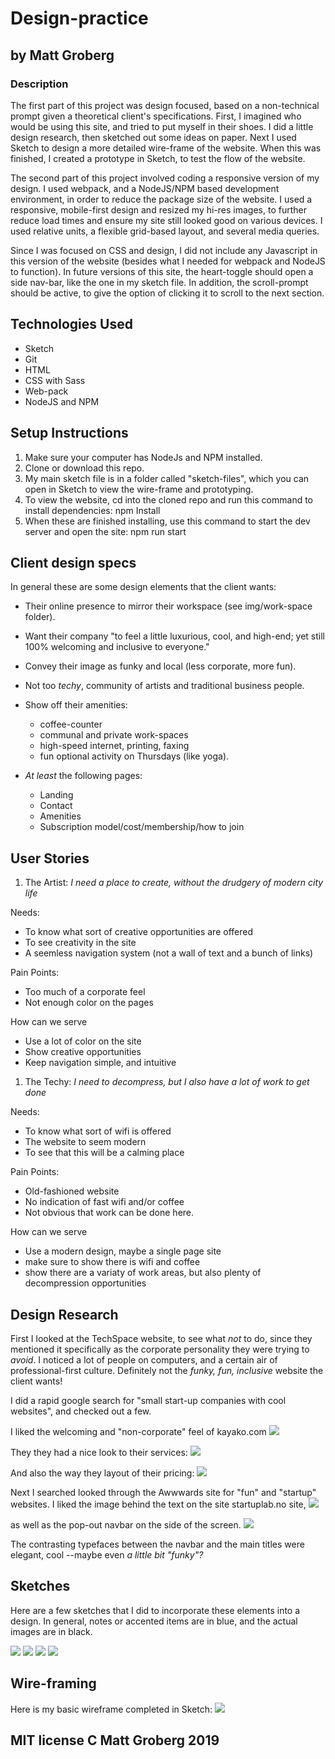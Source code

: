 # Design-practice
## by Matt Groberg

### Description
The first part of this project was design focused, based on a non-technical prompt given a theoretical client's specifications.
First, I imagined who would be using this site, and tried to put myself in their shoes. I did a little design research, then sketched out some ideas on paper. Next I used Sketch to design a more detailed wire-frame of the website. When this was finished, I created a prototype in Sketch, to test the flow of the website.

The second part of this project involved coding a responsive version of my design. I used webpack, and a NodeJS/NPM based development environment, in order to reduce the package size of the website. I used a responsive, mobile-first design and resized my hi-res images, to further reduce load times and ensure my site still looked good on various devices. I used relative units, a flexible grid-based layout, and several media queries.

Since I was focused on CSS and design, I did not include any Javascript in this version of the website (besides what I needed for webpack and NodeJS to function). In future versions of this site, the heart-toggle should open a side nav-bar, like the one in my sketch file. In addition, the scroll-prompt should be active, to give the option of clicking it to scroll to the next section.

## Technologies Used
* Sketch
* Git
* HTML
* CSS with Sass
* Web-pack
* NodeJS and NPM

## Setup Instructions
1.  Make sure your computer has NodeJs and NPM installed.
2.  Clone or download this repo.
3.  My main sketch file is in a folder called "sketch-files", which you can open in Sketch to view the wire-frame and prototyping.
4.  To view the website, cd into the cloned repo and run this command to install dependencies: npm Install
5.  When these are finished installing, use this command to start the dev server and open the site: npm run start

## Client design specs

In general these are some design elements that the client wants:

* Their online presence to mirror their workspace (see img/work-space folder).

* Want their company "to feel a little luxurious, cool, and high-end; yet still 100% welcoming and inclusive to everyone."

* Convey their image as funky and local (less corporate, more fun).

* Not too _techy_, community of artists and traditional business people.

* Show off their amenities:
  * coffee-counter
  * communal and private work-spaces
  * high-speed internet, printing, faxing
  * fun optional activity on Thursdays (like yoga).

* _At least_ the following pages:
  * Landing
  * Contact
  * Amenities
  * Subscription model/cost/membership/how to join
## User Stories

1. The Artist:
  _I need a place to create, without the drudgery of modern city life_

Needs:
* To know what sort of creative opportunities are offered
* To see creativity in the site
* A seemless navigation system (not a wall of text and a bunch of links)

Pain Points:
* Too much of a corporate feel
* Not enough color on the pages

How can we serve
* Use a lot of color on the site
* Show creative opportunities
* Keep navigation simple, and intuitive

1. The Techy:
  _I need to decompress, but I also have a lot of work to get done_

Needs:
* To know what sort of wifi is offered
* The website to seem modern
* To see that this will be a calming place

Pain Points:
* Old-fashioned website
* No indication of fast wifi and/or coffee
* Not obvious that work can be done here.

How can we serve
* Use a modern design, maybe a single page site
* make sure to show there is wifi and coffee
* show there are a variaty of work areas, but also plenty of decompression opportunities

## Design Research

First I looked at the TechSpace website, to see what _not_ to do, since they mentioned it specifically as the corporate personality they were trying to _avoid_. I noticed a lot of people on computers, and a certain air of professional-first culture. Definitely not the _funky, fun, inclusive_ website the client wants!

I did a rapid google search for "small start-up companies with cool websites", and checked out a few.

I liked the welcoming and "non-corporate" feel of kayako.com
<img src="img/research/welcoming.png"/>

They they had a nice look to their services:
<img src="img/research/amenities.png"/>

And also the way they layout of their pricing:
<img src="img/research/pricing.png"/>

Next I searched looked through the Awwwards site for "fun" and "startup" websites. I liked the image behind the text on the site startuplab.no site,
<img src="img/research/cool-text.png"/>

as well as the pop-out navbar on the side of the screen.
<img src="img/research/side-nav.png"/>

The contrasting typefaces between the navbar and the main titles were elegant, cool --maybe even _a little bit "funky"?_

## Sketches

Here are a few sketches that I did to incorporate these elements into a design. In general, notes or accented items are in blue, and the actual images are in black.

<img src="img/sketches/landing.jpg"/>
<img src="img/sketches/changing-background.jpg"/>
<img src="img/sketches/content-image-alternating.jpg"/>
<img src="img/sketches/contact-end.jpg"/>

## Wire-framing

Here is my basic wireframe completed in Sketch:
<img src="img/wire-frame.png"/>



## MIT license C Matt Groberg 2019
